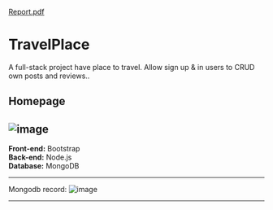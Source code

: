 [Report.pdf](https://github.com/ZeLiu1/TravelPlace/files/9537578/Report.pdf)

# TravelPlace
A full-stack project have place to travel. Allow sign up &amp; in users to CRUD own posts and reviews..
## Homepage
![image](https://user-images.githubusercontent.com/32544961/123673947-a0e4d500-d81b-11eb-8076-f748182eadc7.png)
---
**Front-end:** Bootstrap <br>
**Back-end:** Node.js  <br>
**Database:** MongoDB <br>

---
Mongodb record:
![image](https://user-images.githubusercontent.com/32544961/123674603-5fa0f500-d81c-11eb-982b-90e2328644ad.png)

---
